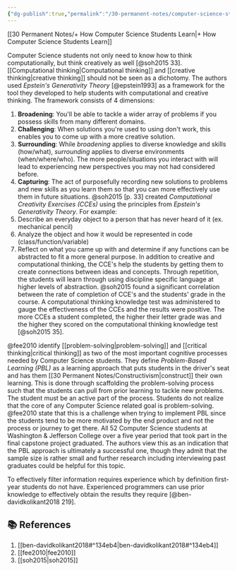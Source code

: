 ```yaml
---
{"dg-publish":true,"permalink":"/30-permanent-notes/computer-science-students-and-problem-solving/","title":"Computer Science Students and Problem Solving","tags":["🪴"],"created":"2024-08-30","updated":"2024-09-13"}
---
```



[[30 Permanent Notes/+ How Computer Science Students Learn\|+ How Computer Science Students Learn]]

Computer Science students not only need to know how to think computationally, but think creatively as well [@soh2015 33]. [[Computational thinking\|Computational thinking]] and [[creative thinking\|creative thinking]] should not be seen as a dichotomy. The authors used _Epstein's Generativity Theory_ [@epstein1993] as a framework for the tool they developed to help students with computational and creative thinking. The framework consists of 4 dimensions:

1. **Broadening**: You'll be able to tackle a wider array of problems if you possess skills from many different domains.
2. **Challenging**: When solutions you're used to using don't work, this enables you to come up with a more creative solution.
3. **Surrounding**: While _broadening_ applies to diverse knowledge and skills (how/what), _surrounding_ applies to diverse environments (when/where/who). The more people/situations you interact with will lead to experiencing new perspectives you may not had considered before.
4. **Capturing**: The act of purposefully recording new solutions to problems and new skills as you learn them so that you can more effectively use them in future situations.
   @soh2015 [p. 33] created _Computational Creativity Exercises (CCEs)_ using the principles from _Epstein's Generativity Theory_. For example:
5. Describe an everyday object to a person that has never heard of it (ex. mechanical pencil)
6. Analyze the object and how it would be represented in code (class/function/variable)
7. Reflect on what you came up with and determine if any functions can be abstracted to fit a more general purpose.
   In addition to creative and computational thinking, the CCE's help the students by getting them to create connections between ideas and concepts. Through repetition, the students will learn through using discipline specific language at higher levels of abstraction. @soh2015 found a significant correlation between the rate of completion of CCE's and the students' grade in the course. A computational thinking knowledge test was administered to gauge the effectiveness of the CCEs and the results were positive. The more CCEs a student completed, the higher their letter grade was and the higher they scored on the computational thinking knowledge test [@soh2015 35].

@fee2010 identify [[problem-solving\|problem-solving]] and [[critical thinking\|critical thinking]] as two of the most important cognitive processes needed by Computer Science students. They define _Problem-Based Learning (PBL)_ as a learning approach that puts students in the driver's seat and has them [[30 Permanent Notes/Constructivism\|construct]] their own learning. This is done through scaffolding the problem-solving process such that the students can pull from prior learning to tackle new problems. The student must be an active part of the process. Students do not realize that the core of any Computer Science related goal is problem-solving. @fee2010 state that this is a challenge when trying to implement PBL since the students tend to be more motivated by the end product and not the process or journey to get there. All 52 Computer Science students at Washington & Jefferson College over a five year period that took part in the final capstone project graduated. The authors view this as an indication that the PBL approach is ultimately a successful one, though they admit that the sample size is rather small and further research including interviewing past graduates could be helpful for this topic.

To effectively filter information requires experience which by definition first-year students do not have. Experienced programmers can use prior knowledge to effectively obtain the results they require [@ben-davidkolikant2018 219].

## 📚 References

1. [[ben-davidkolikant2018#^134eb4\|ben-davidkolikant2018#^134eb4]]
2. [[fee2010\|fee2010]]
3. [[soh2015\|soh2015]]
